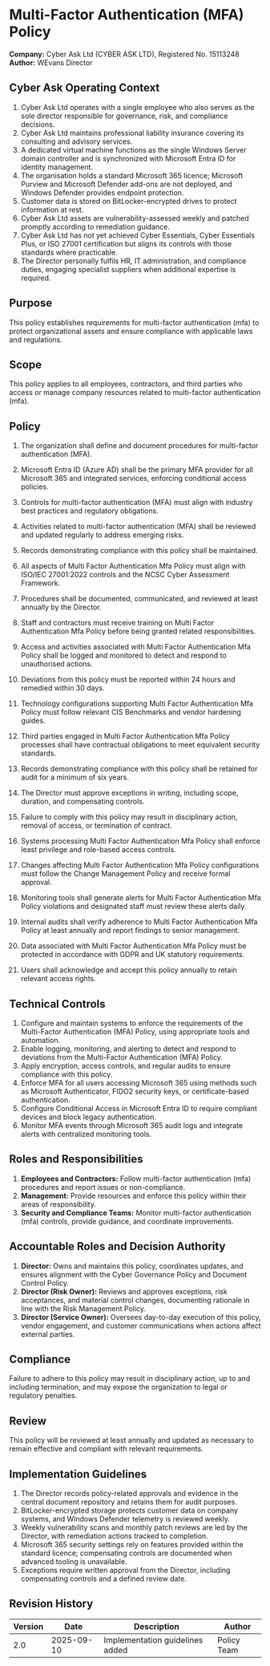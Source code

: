 # Multi-Factor Authentication (MFA) Policy

**Company:** Cyber Ask Ltd (CYBER ASK LTD), Registered No. 15113248  
**Author:** WEvans Director

## Cyber Ask Operating Context

1. Cyber Ask Ltd operates with a single employee who also serves as the sole director responsible for governance, risk, and compliance decisions.
2. Cyber Ask Ltd maintains professional liability insurance covering its consulting and advisory services.
3. A dedicated virtual machine functions as the single Windows Server domain controller and is synchronized with Microsoft Entra ID for identity management.
4. The organisation holds a standard Microsoft 365 licence; Microsoft Purview and Microsoft Defender add-ons are not deployed, and Windows Defender provides endpoint protection.
5. Customer data is stored on BitLocker-encrypted drives to protect information at rest.
6. Cyber Ask Ltd assets are vulnerability-assessed weekly and patched promptly according to remediation guidance.
7. Cyber Ask Ltd has not yet achieved Cyber Essentials, Cyber Essentials Plus, or ISO 27001 certification but aligns its controls with those standards where practicable.
8. The Director personally fulfils HR, IT administration, and compliance duties, engaging specialist suppliers when additional expertise is required.



## Purpose

This policy establishes requirements for multi-factor authentication (mfa) to protect organizational assets and ensure compliance with applicable laws and regulations.

## Scope

This policy applies to all employees, contractors, and third parties who access or manage company resources related to multi-factor authentication (mfa).

## Policy
1. The organization shall define and document procedures for multi-factor authentication (MFA).
2. Microsoft Entra ID (Azure AD) shall be the primary MFA provider for all Microsoft 365 and integrated services, enforcing conditional access policies.
3. Controls for multi-factor authentication (MFA) must align with industry best practices and regulatory obligations.
4. Activities related to multi-factor authentication (MFA) shall be reviewed and updated regularly to address emerging risks.
5. Records demonstrating compliance with this policy shall be maintained.

1. All aspects of Multi Factor Authentication Mfa Policy must align with ISO/IEC 27001:2022 controls and the NCSC Cyber Assessment Framework.
2. Procedures shall be documented, communicated, and reviewed at least annually by the Director.
3. Staff and contractors must receive training on Multi Factor Authentication Mfa Policy before being granted related responsibilities.
4. Access and activities associated with Multi Factor Authentication Mfa Policy shall be logged and monitored to detect and respond to unauthorised actions.
5. Deviations from this policy must be reported within 24 hours and remedied within 30 days.
6. Technology configurations supporting Multi Factor Authentication Mfa Policy must follow relevant CIS Benchmarks and vendor hardening guides.
7. Third parties engaged in Multi Factor Authentication Mfa Policy processes shall have contractual obligations to meet equivalent security standards.
8. Records demonstrating compliance with this policy shall be retained for audit for a minimum of six years.
9. The Director must approve exceptions in writing, including scope, duration, and compensating controls.
10. Failure to comply with this policy may result in disciplinary action, removal of access, or termination of contract.

1. Systems processing Multi Factor Authentication Mfa Policy shall enforce least privilege and role-based access controls.
2. Changes affecting Multi Factor Authentication Mfa Policy configurations must follow the Change Management Policy and receive formal approval.
3. Monitoring tools shall generate alerts for Multi Factor Authentication Mfa Policy violations and designated staff must review these alerts daily.
4. Internal audits shall verify adherence to Multi Factor Authentication Mfa Policy at least annually and report findings to senior management.
5. Data associated with Multi Factor Authentication Mfa Policy must be protected in accordance with GDPR and UK statutory requirements.
6. Users shall acknowledge and accept this policy annually to retain relevant access rights.

## Technical Controls

1. Configure and maintain systems to enforce the requirements of the Multi-Factor Authentication (MFA) Policy, using appropriate tools and automation.
2. Enable logging, monitoring, and alerting to detect and respond to deviations from the Multi-Factor Authentication (MFA) Policy.
3. Apply encryption, access controls, and regular audits to ensure compliance with this policy.
4. Enforce MFA for all users accessing Microsoft 365 using methods such as Microsoft Authenticator, FIDO2 security keys, or certificate-based authentication.
5. Configure Conditional Access in Microsoft Entra ID to require compliant devices and block legacy authentication.
6. Monitor MFA events through Microsoft 365 audit logs and integrate alerts with centralized monitoring tools.

## Roles and Responsibilities

1. **Employees and Contractors:** Follow multi-factor authentication (mfa) procedures and report issues or non-compliance.
2. **Management:** Provide resources and enforce this policy within their areas of responsibility.
3. **Security and Compliance Teams:** Monitor multi-factor authentication (mfa) controls, provide guidance, and coordinate improvements.

## Accountable Roles and Decision Authority

1. **Director:** Owns and maintains this policy, coordinates updates, and ensures alignment with the Cyber Governance Policy and Document Control Policy.
2. **Director (Risk Owner):** Reviews and approves exceptions, risk acceptances, and material control changes, documenting rationale in line with the Risk Management Policy.
3. **Director (Service Owner):** Oversees day-to-day execution of this policy, vendor engagement, and customer communications when actions affect external parties.


## Compliance

Failure to adhere to this policy may result in disciplinary action, up to and including termination, and may expose the organization to legal or regulatory penalties.

## Review

This policy will be reviewed at least annually and updated as necessary to remain effective and compliant with relevant requirements.

## Implementation Guidelines
1. The Director records policy-related approvals and evidence in the central document repository and retains them for audit purposes.
2. BitLocker-encrypted storage protects customer data on company systems, and Windows Defender telemetry is reviewed weekly.
3. Weekly vulnerability scans and monthly patch reviews are led by the Director, with remediation actions tracked to completion.
4. Microsoft 365 security settings rely on features provided within the standard licence; compensating controls are documented when advanced tooling is unavailable.
5. Exceptions require written approval from the Director, including compensating controls and a defined review date.


## Revision History

| Version | Date | Description | Author |
| ------- | ---------- | ----------------------- | ------ |
| 2.0     | 2025-09-10 | Implementation guidelines added | Policy Team |
